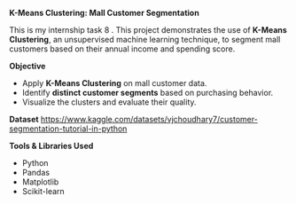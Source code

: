 **K-Means Clustering: Mall Customer Segmentation**

This is my internship task 8 . This project demonstrates the use of **K-Means Clustering**, an unsupervised machine learning technique, to segment mall customers based on their annual income and spending score.

**Objective**

- Apply **K-Means Clustering** on mall customer data.
- Identify **distinct customer segments** based on purchasing behavior.
- Visualize the clusters and evaluate their quality.

**Dataset**
https://www.kaggle.com/datasets/vjchoudhary7/customer-segmentation-tutorial-in-python

**Tools & Libraries Used**

- Python  
- Pandas  
- Matplotlib  
- Scikit-learn

